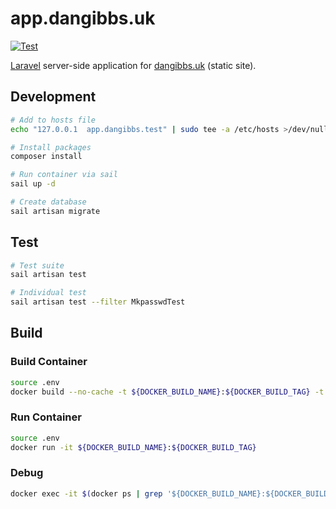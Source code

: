 # app.dangibbs.uk

[![Test](https://github.com/gibbs/app.dangibbs.uk/actions/workflows/test.yml/badge.svg)](https://github.com/gibbs/app.dangibbs.uk/actions/workflows/test.yml)

[Laravel](https://laravel.com/) server-side application for 
[dangibbs.uk](https://dangibbs.uk/) (static site).

## Development

```bash
# Add to hosts file
echo "127.0.0.1  app.dangibbs.test" | sudo tee -a /etc/hosts >/dev/null

# Install packages
composer install

# Run container via sail
sail up -d

# Create database
sail artisan migrate
```

## Test

```bash
# Test suite
sail artisan test

# Individual test
sail artisan test --filter MkpasswdTest
```

## Build

### Build Container

```bash
source .env
docker build --no-cache -t ${DOCKER_BUILD_NAME}:${DOCKER_BUILD_TAG} -t ${DOCKER_BUILD_NAME}:latest .
```

### Run Container

```bash
source .env
docker run -it ${DOCKER_BUILD_NAME}:${DOCKER_BUILD_TAG}
```

### Debug

```bash
docker exec -it $(docker ps | grep '${DOCKER_BUILD_NAME}:${DOCKER_BUILD_TAG}' | awk '{ print $1 }') /bin/bash
```
